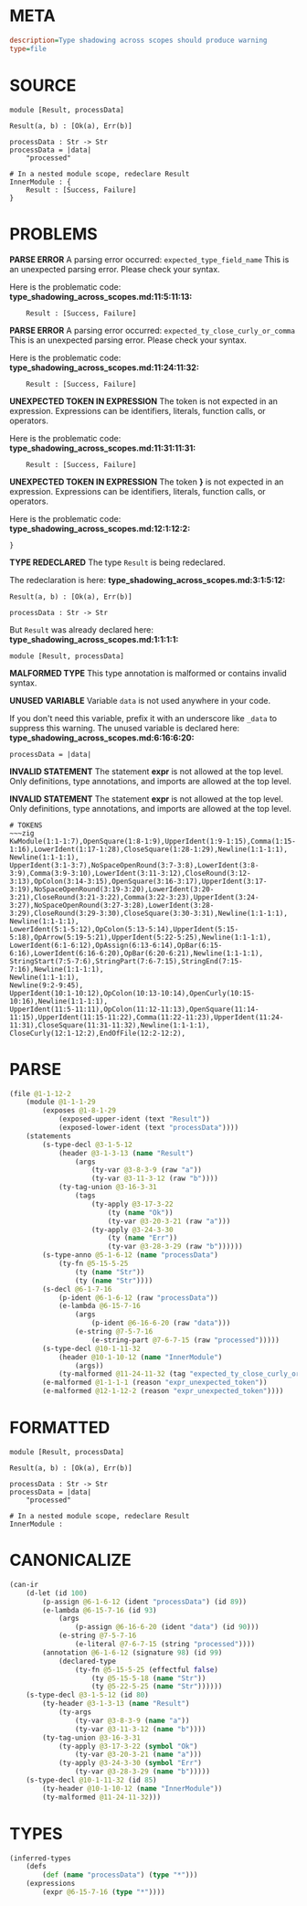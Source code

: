 # META
~~~ini
description=Type shadowing across scopes should produce warning
type=file
~~~
# SOURCE
~~~roc
module [Result, processData]

Result(a, b) : [Ok(a), Err(b)]

processData : Str -> Str
processData = |data|
    "processed"

# In a nested module scope, redeclare Result
InnerModule : {
    Result : [Success, Failure]
}
~~~
# PROBLEMS
**PARSE ERROR**
A parsing error occurred: `expected_type_field_name`
This is an unexpected parsing error. Please check your syntax.

Here is the problematic code:
**type_shadowing_across_scopes.md:11:5:11:13:**
```roc
    Result : [Success, Failure]
```


**PARSE ERROR**
A parsing error occurred: `expected_ty_close_curly_or_comma`
This is an unexpected parsing error. Please check your syntax.

Here is the problematic code:
**type_shadowing_across_scopes.md:11:24:11:32:**
```roc
    Result : [Success, Failure]
```


**UNEXPECTED TOKEN IN EXPRESSION**
The token  is not expected in an expression.
Expressions can be identifiers, literals, function calls, or operators.

Here is the problematic code:
**type_shadowing_across_scopes.md:11:31:11:31:**
```roc
    Result : [Success, Failure]
```


**UNEXPECTED TOKEN IN EXPRESSION**
The token **}** is not expected in an expression.
Expressions can be identifiers, literals, function calls, or operators.

Here is the problematic code:
**type_shadowing_across_scopes.md:12:1:12:2:**
```roc
}
```


**TYPE REDECLARED**
The type ``Result`` is being redeclared.

The redeclaration is here:
**type_shadowing_across_scopes.md:3:1:5:12:**
```roc
Result(a, b) : [Ok(a), Err(b)]

processData : Str -> Str
```

But ``Result`` was already declared here:
**type_shadowing_across_scopes.md:1:1:1:1:**
```roc
module [Result, processData]
```


**MALFORMED TYPE**
This type annotation is malformed or contains invalid syntax.

**UNUSED VARIABLE**
Variable ``data`` is not used anywhere in your code.

If you don't need this variable, prefix it with an underscore like `_data` to suppress this warning.
The unused variable is declared here:
**type_shadowing_across_scopes.md:6:16:6:20:**
```roc
processData = |data|
```


**INVALID STATEMENT**
The statement **expr** is not allowed at the top level.
Only definitions, type annotations, and imports are allowed at the top level.

**INVALID STATEMENT**
The statement **expr** is not allowed at the top level.
Only definitions, type annotations, and imports are allowed at the top level.


~~~
# TOKENS
~~~zig
KwModule(1:1-1:7),OpenSquare(1:8-1:9),UpperIdent(1:9-1:15),Comma(1:15-1:16),LowerIdent(1:17-1:28),CloseSquare(1:28-1:29),Newline(1:1-1:1),
Newline(1:1-1:1),
UpperIdent(3:1-3:7),NoSpaceOpenRound(3:7-3:8),LowerIdent(3:8-3:9),Comma(3:9-3:10),LowerIdent(3:11-3:12),CloseRound(3:12-3:13),OpColon(3:14-3:15),OpenSquare(3:16-3:17),UpperIdent(3:17-3:19),NoSpaceOpenRound(3:19-3:20),LowerIdent(3:20-3:21),CloseRound(3:21-3:22),Comma(3:22-3:23),UpperIdent(3:24-3:27),NoSpaceOpenRound(3:27-3:28),LowerIdent(3:28-3:29),CloseRound(3:29-3:30),CloseSquare(3:30-3:31),Newline(1:1-1:1),
Newline(1:1-1:1),
LowerIdent(5:1-5:12),OpColon(5:13-5:14),UpperIdent(5:15-5:18),OpArrow(5:19-5:21),UpperIdent(5:22-5:25),Newline(1:1-1:1),
LowerIdent(6:1-6:12),OpAssign(6:13-6:14),OpBar(6:15-6:16),LowerIdent(6:16-6:20),OpBar(6:20-6:21),Newline(1:1-1:1),
StringStart(7:5-7:6),StringPart(7:6-7:15),StringEnd(7:15-7:16),Newline(1:1-1:1),
Newline(1:1-1:1),
Newline(9:2-9:45),
UpperIdent(10:1-10:12),OpColon(10:13-10:14),OpenCurly(10:15-10:16),Newline(1:1-1:1),
UpperIdent(11:5-11:11),OpColon(11:12-11:13),OpenSquare(11:14-11:15),UpperIdent(11:15-11:22),Comma(11:22-11:23),UpperIdent(11:24-11:31),CloseSquare(11:31-11:32),Newline(1:1-1:1),
CloseCurly(12:1-12:2),EndOfFile(12:2-12:2),
~~~
# PARSE
~~~clojure
(file @1-1-12-2
	(module @1-1-1-29
		(exposes @1-8-1-29
			(exposed-upper-ident (text "Result"))
			(exposed-lower-ident (text "processData"))))
	(statements
		(s-type-decl @3-1-5-12
			(header @3-1-3-13 (name "Result")
				(args
					(ty-var @3-8-3-9 (raw "a"))
					(ty-var @3-11-3-12 (raw "b"))))
			(ty-tag-union @3-16-3-31
				(tags
					(ty-apply @3-17-3-22
						(ty (name "Ok"))
						(ty-var @3-20-3-21 (raw "a")))
					(ty-apply @3-24-3-30
						(ty (name "Err"))
						(ty-var @3-28-3-29 (raw "b"))))))
		(s-type-anno @5-1-6-12 (name "processData")
			(ty-fn @5-15-5-25
				(ty (name "Str"))
				(ty (name "Str"))))
		(s-decl @6-1-7-16
			(p-ident @6-1-6-12 (raw "processData"))
			(e-lambda @6-15-7-16
				(args
					(p-ident @6-16-6-20 (raw "data")))
				(e-string @7-5-7-16
					(e-string-part @7-6-7-15 (raw "processed")))))
		(s-type-decl @10-1-11-32
			(header @10-1-10-12 (name "InnerModule")
				(args))
			(ty-malformed @11-24-11-32 (tag "expected_ty_close_curly_or_comma")))
		(e-malformed @1-1-1-1 (reason "expr_unexpected_token"))
		(e-malformed @12-1-12-2 (reason "expr_unexpected_token"))))
~~~
# FORMATTED
~~~roc
module [Result, processData]

Result(a, b) : [Ok(a), Err(b)]

processData : Str -> Str
processData = |data|
	"processed"

# In a nested module scope, redeclare Result
InnerModule : 

~~~
# CANONICALIZE
~~~clojure
(can-ir
	(d-let (id 100)
		(p-assign @6-1-6-12 (ident "processData") (id 89))
		(e-lambda @6-15-7-16 (id 93)
			(args
				(p-assign @6-16-6-20 (ident "data") (id 90)))
			(e-string @7-5-7-16
				(e-literal @7-6-7-15 (string "processed"))))
		(annotation @6-1-6-12 (signature 98) (id 99)
			(declared-type
				(ty-fn @5-15-5-25 (effectful false)
					(ty @5-15-5-18 (name "Str"))
					(ty @5-22-5-25 (name "Str"))))))
	(s-type-decl @3-1-5-12 (id 80)
		(ty-header @3-1-3-13 (name "Result")
			(ty-args
				(ty-var @3-8-3-9 (name "a"))
				(ty-var @3-11-3-12 (name "b"))))
		(ty-tag-union @3-16-3-31
			(ty-apply @3-17-3-22 (symbol "Ok")
				(ty-var @3-20-3-21 (name "a")))
			(ty-apply @3-24-3-30 (symbol "Err")
				(ty-var @3-28-3-29 (name "b")))))
	(s-type-decl @10-1-11-32 (id 85)
		(ty-header @10-1-10-12 (name "InnerModule"))
		(ty-malformed @11-24-11-32)))
~~~
# TYPES
~~~clojure
(inferred-types
	(defs
		(def (name "processData") (type "*")))
	(expressions
		(expr @6-15-7-16 (type "*"))))
~~~